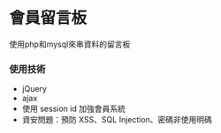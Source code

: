 # 會員留言板
使用php和mysql來串資料的留言板

### 使用技術
* jQuery
* ajax
* 使用 session id 加強會員系統
* 資安問題：預防 XSS、SQL Injection、密碼非使用明碼
